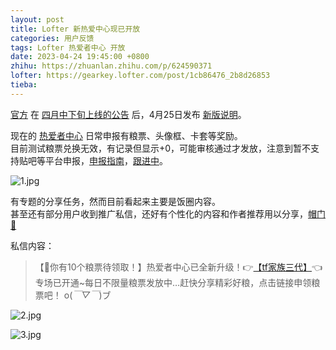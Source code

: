 ```yaml
---
layout: post
title: Lofter 新热爱中心现已开放
categories: 用户反馈
tags: Lofter 热爱者中心 开放
date: 2023-04-24 19:45:00 +0800
zhihu: https://zhuanlan.zhihu.com/p/624590371
lofter: https://gearkey.lofter.com/post/1cb86476_2b8d26853
tieba: 
---
```


[官方](https://loftertop.lofter.com/) 在 [四月中下旬上线的公告](https://loftertop.lofter.com/post/76b61315_2b8a263b1) 后，4月25日发布 [新版说明](https://loftertop.lofter.com/post/76b61315_2b8c9987f)。

现在的 [热爱者中心](https://www.lofter.com/front/homesite/grain-plan) 日常申报有粮票、头像框、卡套等奖励。  
目前测试粮票兑换无效，有记录但显示+0，可能审核通过才发放，注意到暂不支持贴吧等平台申报，[申报指南](https://www.lofter.com/cms/147558/shangfen.html)，[跟进中](https://tieba.baidu.com/f?kw=lofter)。

![1.jpg](https://s2.loli.net/2023/04/24/Ki7AnQZU4IxaY1X.jpg)

有专题的分享任务，然而目前看起来主要是饭圈内容。  
甚至还有部分用户收到推广私信，还好有个性化的内容和作者推荐用以分享，[帽门🙏](https://tieba.baidu.com/p/8378993199)

私信内容：

> 【💸你有10个粮票待领取！】热爱者中心已全新升级！👉[【tf家族三代】](https://www.lofter.com/front/homesite/grain-plan/task-detail/304003)👈专场已开通~每日不限量粮票发放中…赶快分享精彩好粮，点击链接申领粮票吧！ o(*￣▽￣*)ブ

![2.jpg](https://s2.loli.net/2023/04/24/wGgqmCoVLFXr32l.jpg)

![3.jpg](https://s2.loli.net/2023/04/24/IOAFuH5Z7pf8iSy.jpg)
